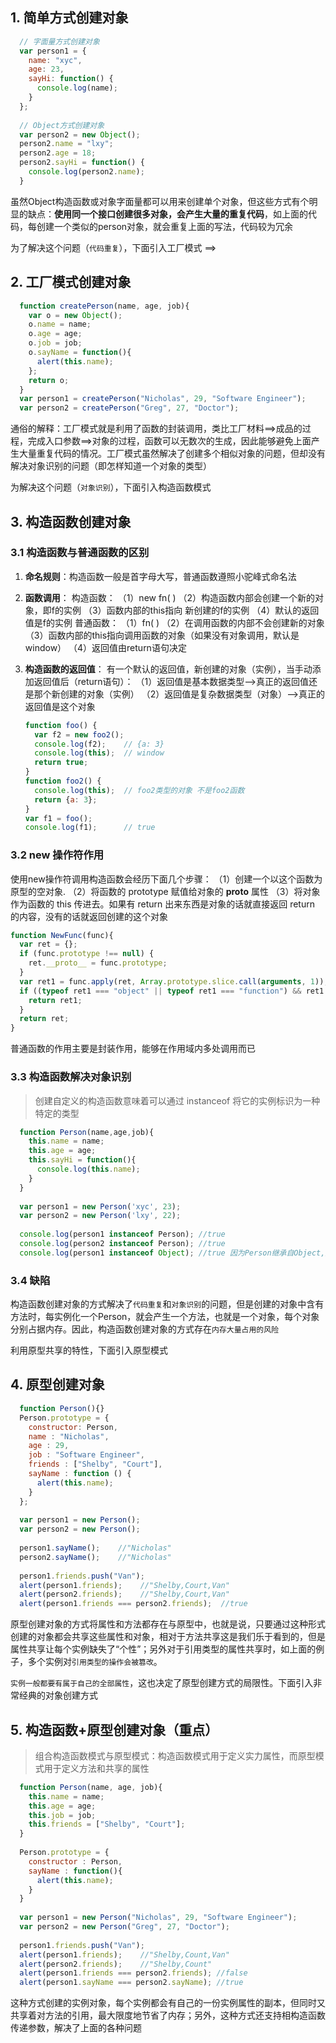 ## 1. 简单方式创建对象

```javascript
  // 字面量方式创建对象
  var person1 = {
    name: "xyc",
    age: 23,
    sayHi: function() {
      console.log(name);
    }
  };
  
  // Object方式创建对象
  var person2 = new Object();
  person2.name = "lxy";
  person2.age = 18;
  person2.sayHi = function() {
    console.log(person2.name);
  }
```

虽然Object构造函数或对象字面量都可以用来创建单个对象，但这些方式有个明显的缺点：**使用同一个接口创建很多对象，会产生大量的重复代码**，如上面的代码，每创建一个类似的person对象，就会重复上面的写法，代码较为冗余

为了解决这个问题（`代码重复`），下面引入工厂模式 ==>

## 2. 工厂模式创建对象

```javascript
  function createPerson(name, age, job){
    var o = new Object();
    o.name = name;
    o.age = age;
    o.job = job;
    o.sayName = function(){
      alert(this.name);
    };
    return o; 
  }
  var person1 = createPerson("Nicholas", 29, "Software Engineer");
  var person2 = createPerson("Greg", 27, "Doctor");
```

通俗的解释：工厂模式就是利用了函数的封装调用，类比工厂材料==>成品的过程，完成入口参数==>对象的过程，函数可以无数次的生成，因此能够避免上面产生大量重复代码的情况。工厂模式虽然解决了创建多个相似对象的问题，但却没有解决对象识别的问题（即怎样知道一个对象的类型）

为解决这个问题（`对象识别`），下面引入构造函数模式

## 3. 构造函数创建对象

### 3.1 构造函数与普通函数的区别

1. **命名规则**：构造函数一般是首字母大写，普通函数遵照小驼峰式命名法

2. **函数调用**：
  构造函数：
    （1）new fn( )
    （2）构造函数内部会创建一个新的对象，即f的实例
    （3）函数内部的this指向 新创建的f的实例
    （4）默认的返回值是f的实例
  普通函数：
    （1）fn( )
    （2）在调用函数的内部不会创建新的对象
    （3）函数内部的this指向调用函数的对象（如果没有对象调用，默认是window）
    （4）返回值由return语句决定
    
3. **构造函数的返回值**：
   有一个默认的返回值，新创建的对象（实例），当手动添加返回值后（return语句）：
    （1）返回值是基本数据类型-->真正的返回值还是那个新创建的对象（实例）
    （2）返回值是复杂数据类型（对象）-->真正的返回值是这个对象

    ```javascript
    function foo() {
      var f2 = new foo2();
      console.log(f2);    // {a: 3}
      console.log(this);  // window
      return true;
    }
    function foo2() {
      console.log(this);  // foo2类型的对象 不是foo2函数
      return {a: 3};
    }
    var f1 = foo();
    console.log(f1);      // true
    ```

### 3.2 new 操作符作用

  使用new操作符调用构造函数会经历下面几个步骤：
  （1）创建一个以这个函数为原型的空对象.
  （2）将函数的 prototype 赋值给对象的 __proto__ 属性
  （3）将对象作为函数的 this 传进去。如果有 return 出来东西是对象的话就直接返回 return 的内容，没有的话就返回创建的这个对象
  
  ```javascript
  function NewFunc(func){
    var ret = {};
    if (func.prototype !== null) {
      ret.__proto__ = func.prototype;
    }
    var ret1 = func.apply(ret, Array.prototype.slice.call(arguments, 1));
    if ((typeof ret1 === "object" || typeof ret1 === "function") && ret1 !== null) {
      return ret1;
    }
    return ret;
  }
  ```
  
  普通函数的作用主要是封装作用，能够在作用域内多处调用而已

### 3.3 构造函数解决对象识别

  > 创建自定义的构造函数意味着可以通过 instanceof 将它的实例标识为一种特定的类型

  ```javascript
    function Person(name,age,job){
      this.name = name;
      this.age = age;
      this.sayHi = function(){
        console.log(this.name);
      }
    }
    
    var person1 = new Person('xyc', 23);
    var person2 = new Person('lxy', 22);
    
    console.log(person1 instanceof Person); //true
    console.log(person2 instanceof Person); //true
    console.log(person1 instanceof Object); //true 因为Person继承自Object,所以这里一样成立.
  ```

### 3.4 缺陷
  
  构造函数创建对象的方式解决了`代码重复`和`对象识别`的问题，但是创建的对象中含有方法时，每实例化一个Person，就会产生一个方法，也就是一个对象，每个对象分别占据内存。因此，构造函数创建对象的方式存在`内存大量占用的风险`
  
  利用原型共享的特性，下面引入原型模式

## 4. 原型创建对象

  ```javascript
    function Person(){}
    Person.prototype = {
      constructor: Person,
      name : "Nicholas",
      age : 29,
      job : "Software Engineer",
      friends : ["Shelby", "Court"],
      sayName : function () {
        alert(this.name);
      } 
    };
    
    var person1 = new Person();
    var person2 = new Person();
    
    person1.sayName();    //"Nicholas"
    person2.sayName();    //"Nicholas"
    
    person1.friends.push("Van");
    alert(person1.friends);    //"Shelby,Court,Van"
    alert(person2.friends);    //"Shelby,Court,Van"
    alert(person1.friends === person2.friends);  //true
  ```
  
  原型创建对象的方式将属性和方法都存在与原型中，也就是说，只要通过这种形式创建的对象都会共享这些属性和对象，相对于方法共享这是我们乐于看到的，但是属性共享让每个实例缺失了“个性”；另外对于引用类型的属性共享时，如上面的例子，多个实例对`引用类型的操作会被篡改`。
  
  `实例一般都要有属于自己的全部属性`，这也决定了原型创建方式的局限性。下面引入非常经典的对象创建方式

## 5. 构造函数+原型创建对象（重点）

  > 组合构造函数模式与原型模式：构造函数模式用于定义实力属性，而原型模式用于定义方法和共享的属性
  
  ```javascript
    function Person(name, age, job){
      this.name = name;
      this.age = age;
      this.job = job;
      this.friends = ["Shelby", "Court"];
    }
    
    Person.prototype = {
      constructor : Person,
      sayName : function(){
        alert(this.name);
      }
    }
    
    var person1 = new Person("Nicholas", 29, "Software Engineer");
    var person2 = new Person("Greg", 27, "Doctor");
    
    person1.friends.push("Van");
    alert(person1.friends);    //"Shelby,Count,Van"
    alert(person2.friends);    //"Shelby,Count"
    alert(person1.friends === person2.friends); //false
    alert(person1.sayName === person2.sayName); //true
  ```
  
  这种方式创建的实例对象，每个实例都会有自己的一份实例属性的副本，但同时又共享着对方法的引用，最大限度地节省了内存；另外，这种方式还支持相构造函数传递参数，解决了上面的各种问题

